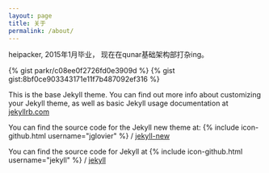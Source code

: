 ```yaml
---
layout: page
title: 关于
permalink: /about/
---
```


heipacker, 2015年1月毕业， 现在在qunar基础架构部打杂ing。

{% gist parkr/c08ee0f2726fd0e3909d %}
{% gist gist:8bf0ce903343171e11f7b487092ef316 %}







This is the base Jekyll theme. You can find out more info about customizing your Jekyll theme, as well as basic Jekyll usage documentation at [jekyllrb.com](http://jekyllrb.com/)

You can find the source code for the Jekyll new theme at:
{% include icon-github.html username="jglovier" %} /
[jekyll-new](https://github.com/jglovier/jekyll-new)

You can find the source code for Jekyll at
{% include icon-github.html username="jekyll" %} /
[jekyll](https://github.com/jekyll/jekyll)
